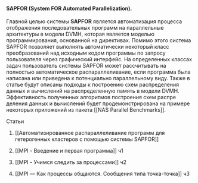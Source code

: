 #### SAPFOR (System FOR Automated Parallelization). 
Главной целью системы **SAPFOR** является автоматизация процесса отображения последовательных программ на параллельные архитектуры в модели DVMH, которая является моделью программирования, основанной на директивах. Помимо этого система SAPFOR позволяет выполнять автоматически некоторый класс преобразований над исходным кодом программы по запросу пользователя через графический интерфейс. На определенных классах задач пользователь системы SAPFOR может рассчитывать на полностью автоматическое распараллеливание, если программа была написана или приведена к потенциально параллельному виду. Также в статье будут описаны подходы к построению схем распределения данных и вычислений на распределенную память в модели DVMH. Эффективность полученных алгоритмов построения схем распре деления данных и вычислений будет продемонстрирована на примере некоторых приложений из пакета [[NAS Parallel Benchmarks]].

Статьи
1. [[Автоматизированное распараллеливание программ для гетерогенных кластеров с помощью системы SAPFOR]]

2. [[MPI - Введение и первая программа]] ч1
3. [[MPI - Учимся следить за процессами]] ч2
4. [[MPI — Как процессы общаются. Сообщения типа точка-точка]] ч3


